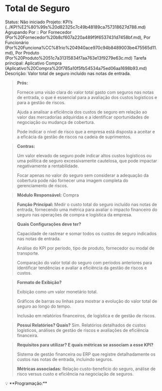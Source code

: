 # Total de Seguro

Status: Não iniciado
Projeto: KPI’s (../KPI%E2%80%99s%20d82325c7c49b48189ca757318627d788.md)
Agrupando Por :: Por Fornecedor (Por%20Fornecedor%20b8cf607a220a489f9f6537431d7458bf.md), Por Funcionário (Por%20Funciona%CC%81rio%204940ace970c94b8489003be475565d11.md), Por Produto (Por%20Produto%2051c7a31315834f7aa763e13f9279e63c.md)
Tarefa principal: Aplicativo Compra (Aplicativo%20Compra%20f785a10f5fb54534a75ed06aa1698b93.md)
Descrição: Valor total de seguro incluído nas notas de entrada.

> **Prós:**
> 
> 
> Fornece uma visão clara do valor total gasto com seguros nas notas de entrada, o que é essencial para a avaliação dos custos logísticos e para a gestão de riscos.
> 
> Ajuda a analisar a eficiência dos custos de seguro em relação ao valor das mercadorias adquiridas e a identificar oportunidades de negociação ou mudança de cobertura.
> 
> Pode indicar o nível de risco que a empresa está disposta a aceitar e a eficácia da gestão de riscos na cadeia de suprimentos.
> 

> **Contras:**
> 
> 
> Um valor elevado de seguro pode indicar altos custos logísticos ou uma política de seguro excessivamente cautelosa, que pode impactar negativamente a rentabilidade.
> 
> Focar apenas no valor do seguro sem considerar a adequação da cobertura pode não fornecer uma imagem completa do gerenciamento de riscos.
> 

> **Módulo Responsável:**
Compra
> 

> **Função Principal:**
Medir o custo total do seguro incluído nas notas de entrada, fornecendo uma métrica para avaliar o impacto financeiro do seguro nas operações de compra e logística da empresa.
> 

> **Quais Configurações deve ter?**
> 
> 
> Capacidade de rastrear e somar todos os custos de seguro indicados nas notas de entrada.
> 
> Análise do KPI por período, tipo de produto, fornecedor ou modal de transporte.
> 
> Comparação do valor total do seguro com períodos anteriores para identificar tendências e avaliar a eficiência da gestão de riscos e custos.
> 

> **Formato de Exibição?**
> 
> 
> Exibição como um valor monetário total.
> 
> Gráficos de barras ou linhas para mostrar a evolução do valor total de seguro ao longo do tempo.
> 
> Inclusão em relatórios financeiros, de logística e de gestão de riscos.
> 

> **Possuí Relatórios? Quais?**
Sim. Relatórios detalhados de custos logísticos, análises de gestão de riscos e avaliações de eficiência financeira.
> 

> **Requisitos para utilizar? E quais métricas se associam a esse KPI?**
> 
> 
> Sistema de gestão financeira ou ERP que registre detalhadamente os custos nas notas de entrada, incluindo seguros.
> 
> **Métricas associadas:**
> Relação custo-benefício do seguro, análise de risco versus custo e eficiência na negociação de seguros.
> 

<aside>
💡 **Programação:**

</aside>
